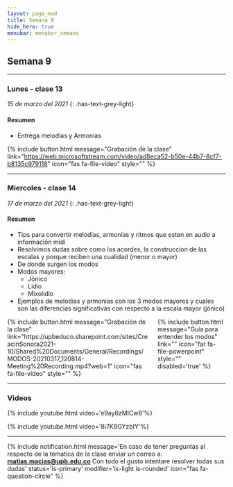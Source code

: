 ```yaml
---
layout: page_mod
title: Semana 9
hide_hero: true
menubar: menubar_semana
---
```


## Semana 9

---

### Lunes - clase 13

<!-- ignore-prettier-start -->

_15 de marzo del 2021_
{: .has-text-grey-light}

<!-- ignore-prettier-end -->

#### Resumen

- Entrega melodias y Armonias

{% include button.html
message="Grabación de la clase"
link="https://web.microsoftstream.com/video/ad8eca52-b50e-44b7-8cf7-b8135c979118"
icon="fas fa-file-video"
style=""
%}

---

### Miercoles - clase 14

<!-- ignore-prettier-start -->

_17 de marzo del 2021_
{: .has-text-grey-light}

<!-- ignore-prettier-end -->

#### Resumen

- Tips para convertir melodías, armonías y ritmos que esten en audio a información midi
- Resolvimos dudas sobre como los acordes, la construccion de las escalas y porque reciben una cualidad (menor o mayor)
- De donde surgen los modos
- Modos mayores:
  - Jónico
  - Lidio
  - Mixolidio
- Ejemplos de melodias y armonias con los 3 modos mayores y cuales son las diferencias significativas con respecto a la escala mayor (jónico)

<div class='columns'>
    <div class='column'>
    {% include button.html
message="Grabación de la clase"
link="https://upbeduco.sharepoint.com/sites/CreacinSonora2021-10/Shared%20Documents/General/Recordings/MODOS-20210317_120814-Meeting%20Recording.mp4?web=1"
icon="fas fa-file-video"
style=""
%}
    </div>
    <div class='column'>
    {% include button.html
message="Guía para entender los modos"
link=""
icon="far fa-file-powerpoint"
style=""
disabled='true'
%}
    </div>
</div>

---

### Videos

{% include youtube.html video='e9ay6zMICw8'%}

{% include youtube.html video='8i7K9GYzbIY'%}

---

{% include notification.html
message='En caso de tener preguntas al respecto de la tématica de la clase enviar un correo a: **matias.macias@upb.edu.co**
Con todo el gusto intentare resolver todas sus dudas'
status='is-primary'
modifier='is-light is-rounded'
icon="fas fa-question-circle"
%}
